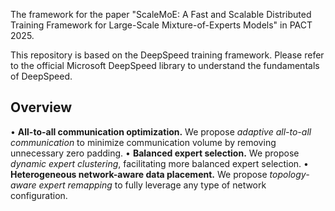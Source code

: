 The framework for the paper "ScaleMoE: A Fast and Scalable Distributed Training Framework for Large-Scale Mixture-of-Experts Models" in PACT 2025.

This repository is based on the DeepSpeed training framework.
Please refer to the official Microsoft DeepSpeed library to understand the fundamentals of DeepSpeed.

## Overview

• **All-to-all communication optimization.** We propose *adaptive all-to-all communication* to minimize communication volume by removing unnecessary zero padding.
• **Balanced expert selection.** We propose *dynamic expert clustering*, facilitating more balanced expert selection.
• **Heterogeneous network-aware data placement.** We propose *topology-aware expert remapping* to fully leverage any type of network configuration.

